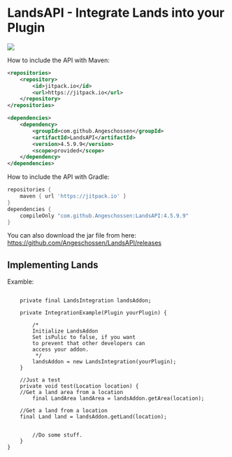 # LandsAPI - Integrate Lands into your Plugin
[![](https://jitpack.io/v/Angeschossen/LandsAPI.svg)](https://jitpack.io/#Angeschossen/LandsAPI)


How to include the API with Maven: 
```xml
<repositories>
	<repository>
		<id>jitpack.io</id>
		<url>https://jitpack.io</url>
	</repository>
</repositories>

<dependencies>
    <dependency>
        <groupId>com.github.Angeschossen</groupId>
        <artifactId>LandsAPI</artifactId>
        <version>4.5.9.9</version>
        <scope>provided</scope>
    </dependency>
</dependencies>
```

How to include the API with Gradle:
```groovy
repositories {
	maven { url 'https://jitpack.io' }
}
dependencies {
    compileOnly "com.github.Angeschossen:LandsAPI:4.5.9.9"
}
```


You can also download the jar file from here: https://github.com/Angeschossen/LandsAPI/releases


## Implementing Lands
Examble:

```public class IntegrationExample {

    private final LandsIntegration landsAddon;

    private IntegrationExample(Plugin yourPlugin) {

        /*
        Initialize LandsAddon
        Set isPulic to false, if you want
        to prevent that other developers can
        access your addon.
         */
        landsAddon = new LandsIntegration(yourPlugin);
    }

    //Just a test
    private void test(Location location) {
   	//Get a land area from a location
        final LandArea landArea = landsAddon.getArea(location);
	
	//Get a land from a location
	final Land land = landsAddon.getLand(location);
	
	
        //Do some stuff.
    }
}
```
